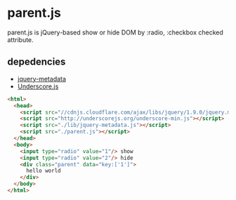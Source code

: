 # parent.js #

parent.js is jQuery-based show or hide DOM by :radio, :checkbox checked attribute.

## depedencies ##

- [jquery-metadata](http://archive.plugins.jquery.com/project/metadata)
- [Underscore.js](http://underscorejs.org/)

```html
<html>
  <head>
    <script src="//cdnjs.cloudflare.com/ajax/libs/jquery/1.9.0/jquery.min.js"></script>
    <script src="http://underscorejs.org/underscore-min.js"></script>
    <script src="./lib/jquery-metadata.js"></script>
    <script src="./parent.js"></script>
  </head>
  <body>
    <input type="radio" value="1"/> show
    <input type="radio" value="2"/> hide
    <div class="parent" data="key:['1']">
      hello world
    </div>
  </body>
</html>
```
